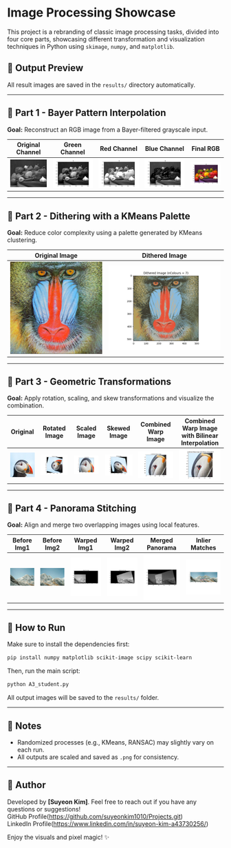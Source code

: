 # Image Processing Showcase

This project is a rebranding of classic image processing tasks, divided into four core parts, showcasing different transformation and visualization techniques in Python using `skimage`, `numpy`, and `matplotlib`.

## 📁 Output Preview
All result images are saved in the `results/` directory automatically.

---

## 🧩 Part 1 - Bayer Pattern Interpolation
**Goal:** Reconstruct an RGB image from a Bayer-filtered grayscale input.

| Original Channel | Green Channel | Red Channel | Blue Channel | Final RGB |
|------------------|---------------|-------------|--------------|-----------|
| ![](PeppersBayerGray.bmp)| ![](results/Bayer_Green.png) | ![](results/Bayer_Red.png) | ![](results/Bayer_Blue.png) | ![](results/Final_RGB.png) |

---

## 🎨 Part 2 - Dithering with a KMeans Palette
**Goal:** Reduce color complexity using a palette generated by KMeans clustering.

| Original Image | Dithered Image |
|----------------|----------------|
| ![](mandrill.png) | ![](results/Dithered.png) |

---

## 🔄 Part 3 - Geometric Transformations
**Goal:** Apply rotation, scaling, and skew transformations and visualize the combination.

| Original | Rotated Image | Scaled Image | Skewed Image | Combined Warp Image | Combined Warp Image with Bilinear Interpolation |
|----------|---------------|--------------|--------------|---------------------|-------------------------------------------------|
| ![](bird.jpeg) | ![](results/Rotated.png) | ![](results/Scaled.png) | ![](results/Skewed.png) | ![](results/Combined_Warp_Image.png) | ![](results/Combined_Warp_Image_with_Bilinear_Interpolation.png) |

---

## 🧵 Part 4 - Panorama Stitching
**Goal:** Align and merge two overlapping images using local features.

| Before Img1 | Before Img2 | Warped Img1 | Warped Img2 | Merged Panorama | Inlier Matches |
|-------------|-------------|-------------|-------------|-----------------|----------------|
| ![](im1.jpg)| ![](im2.jpg) | ![](results/Warped_first_Image.png) | ![](results/Warped_second_Image.png) | ![](results/Merged_Panorama.png)| ![](results/Inlier.png)

---

## 🚀 How to Run
Make sure to install the dependencies first:
```bash
pip install numpy matplotlib scikit-image scipy scikit-learn
```
Then, run the main script:
```bash
python A3_student.py
```
All output images will be saved to the `results/` folder.

---

## 📌 Notes
- Randomized processes (e.g., KMeans, RANSAC) may slightly vary on each run.
- All outputs are scaled and saved as `.png` for consistency.

---

## 🐝 Author
Developed by **[Suyeon Kim]**. Feel free to reach out if you have any questions or suggestions!  
GitHub Profile(https://github.com/suyeonkim1010/Projects.git)  
LinkedIn Profile(https://www.linkedin.com/in/suyeon-kim-a43730256/) 

Enjoy the visuals and pixel magic! ✨